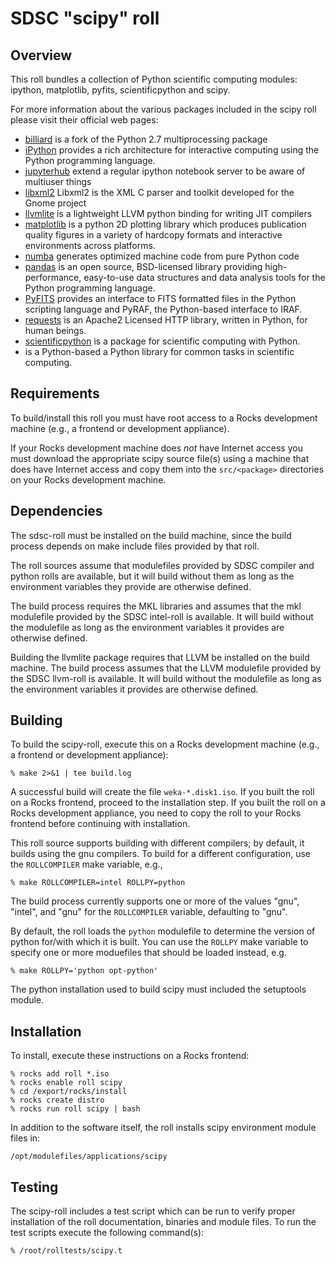 # SDSC "scipy" roll

## Overview

This roll bundles a collection of Python scientific computing modules: ipython,
matplotlib, pyfits, scientificpython and scipy.  

For more information about the various packages included in the scipy roll please visit their official web pages:

- <a href="https://pypi.python.org/pypi/billiard" target="_blank">billiard</a> is a fork of the Python 2.7 multiprocessing package
- <a href="http://ipython.org" target="_blank">iPython</a> provides a rich
architecture for interactive computing using the Python programming language.
- <a href="https://gist.github.com/zonca" target="_blank">jupyterhub</a> extend a regular ipython notebook server to be aware of multiuser things
- <a href="http://xmlsoft.org" target="_blank">libxml2</a> Libxml2 is the XML C parser and toolkit developed for the Gnome project 
- <a href="pypi.python.org/pypi/llvmlite"
target="_blank">llvmlite</a> is a lightweight LLVM python binding for writing JIT compilers
- <a href="http://matplotlib.org" target="_blank">matplotlib</a> is a python 2D
plotting library which produces publication quality figures in a variety of
hardcopy formats and interactive environments across platforms.
- <a href="http://numba.pydata.org"
target="_blank">numba</a> generates optimized machine code from pure Python code
- <a href="http://pandas.pydata.org"
target="_blank">pandas</a> is an open source, BSD-licensed library providing high-performance, easy-to-use data structures and data analysis tools for the Python programming language.
- <a href="http://www.stsci.edu/institute/software_hardware/pyfits"
target="_blank">PyFITS</a> provides an interface to FITS formatted files in the
Python scripting language and PyRAF, the Python-based interface to IRAF.
- <a href="http://docs.python-requests.org"
target="_blank">requests</a> is an Apache2 Licensed HTTP library, written in Python, for human beings.
- <a href="http://http://dirac.cnrs-orleans.fr/plone/software/scientificpython" target="_blank">scientificpython</a> is  a
package for scientific computing with Python.
- <a href="http://www.scipy.org" target="_blank"></a> is a Python-based
a Python library for common tasks in scientific computing.


## Requirements

To build/install this roll you must have root access to a Rocks development
machine (e.g., a frontend or development appliance).

If your Rocks development machine does *not* have Internet access you must
download the appropriate scipy source file(s) using a machine that does
have Internet access and copy them into the `src/<package>` directories on your
Rocks development machine.


## Dependencies

The sdsc-roll must be installed on the build machine, since the build process
depends on make include files provided by that roll.

The roll sources assume that modulefiles provided by SDSC compiler and python
rolls are available, but it will build without them as long as the environment
variables they provide are otherwise defined.

The build process requires the MKL libraries and assumes that the mkl
modulefile provided by the SDSC intel-roll is available.  It will build without
the modulefile as long as the environment variables it provides are otherwise
defined.

Building the llvmlite package requires that LLVM be installed on the build
machine.  The build process assumes that the LLVM modulefile provided by the
SDSC llvm-roll is available.  It will build without the modulefile as long as
the environment variables it provides are otherwise defined.


## Building

To build the scipy-roll, execute this on a Rocks development
machine (e.g., a frontend or development appliance):

```shell
% make 2>&1 | tee build.log
```

A successful build will create the file `weka-*.disk1.iso`.  If you built the
roll on a Rocks frontend, proceed to the installation step. If you built the
roll on a Rocks development appliance, you need to copy the roll to your Rocks
frontend before continuing with installation.

This roll source supports building with different compilers; by default, it
builds using the gnu compilers.  To build for a different configuration, use
the `ROLLCOMPILER` make variable, e.g.,

```shell
% make ROLLCOMPILER=intel ROLLPY=python
```

The build process currently supports one or more of the values "gnu", "intel",
and "gnu" for the `ROLLCOMPILER` variable, defaulting to "gnu".

By default, the roll loads the `python` modulefile to determine the version of
python for/with which it is built.  You can use the `ROLLPY` make variable
to specify one or more moduefiles that should be loaded instead, e.g.

```shell
% make ROLLPY='python opt-python'
```

The python installation used to build scipy must included the setuptools module.

## Installation

To install, execute these instructions on a Rocks frontend:

```shell
% rocks add roll *.iso
% rocks enable roll scipy
% cd /export/rocks/install
% rocks create distro
% rocks run roll scipy | bash
```

In addition to the software itself, the roll installs scipy environment
module files in:

```shell
/opt/modulefiles/applications/scipy
```


## Testing

The scipy-roll includes a test script which can be run to verify proper
installation of the roll documentation, binaries and module files. To
run the test scripts execute the following command(s):

```shell
% /root/rolltests/scipy.t 
```

